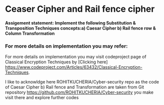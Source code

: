 # Ceaser Cipher and Rail fence cipher
#### Assigement statement: Implement the following Substitution & Transposition Techniques concepts:a) Caesar Cipher b) Rail fence row & Column Transformation

### For more details on implementation you may refer:
 For more details on implementation you may visit codeproject page of Classical Encryption Techniques by [Clicking here] https://www.codeproject.com/Articles/63432/Classical-Encryption-Techniques. 

I like to acknowldge here ROHITKUCHERIA/Cyber-security repo as the code of Caesar Cipher b) Rail fence and Transformation are taken from Git repository https://github.com/ROHITKUCHERIA/Cyber-security you make visit there and explore further codes
    
